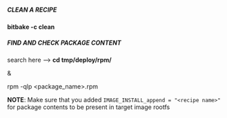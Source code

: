##### CLEAN A RECIPE

**bitbake -c clean <recipe>**

  
##### FIND AND CHECK PACKAGE CONTENT

search here --> **cd tmp/deploy/rpm/**

&

rpm -qlp <package_name>.rpm

**NOTE**: Make sure that you added `IMAGE_INSTALL_append = "<recipe name>"` for package contents to be present in target image rootfs